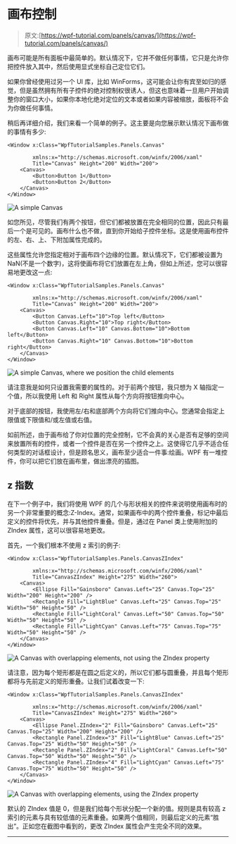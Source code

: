 # 画布控制

> 原文:[https://wpf-tutorial.com/panels/canvas/](https://wpf-tutorial.com/panels/canvas/)

画布可能是所有面板中最简单的。默认情况下，它并不做任何事情，它只是允许你把控件放入其中，然后使用显式坐标自己定位它们。

如果你曾经使用过另一个 UI 库，比如 WinForms，这可能会让你有宾至如归的感觉，但是虽然拥有所有子控件的绝对控制权很诱人，但这也意味着一旦用户开始调整你的窗口大小，如果你本地化绝对定位的文本或者如果内容被缩放，面板将不会为你做任何事情。

稍后再详细介绍，我们来看一个简单的例子。这主要是向您展示默认情况下画布做的事情有多少:

```
<Window x:Class="WpfTutorialSamples.Panels.Canvas"

        xmlns:x="http://schemas.microsoft.com/winfx/2006/xaml"
        Title="Canvas" Height="200" Width="200">
	<Canvas>
		<Button>Button 1</Button>
		<Button>Button 2</Button>
	</Canvas>
</Window>
```

![](../Images/ab4a0522e7cf603b97b1c9b51a81689f.png "A simple Canvas")

如您所见，尽管我们有两个按钮，但它们都被放置在完全相同的位置，因此只有最后一个是可见的。画布什么也不做，直到你开始给子控件坐标。这是使用画布控件的左、右、上、下附加属性完成的。

<input type="hidden" name="IL_IN_ARTICLE">

这些属性允许您指定相对于画布四个边缘的位置。默认情况下，它们都被设置为 NaN(不是一个数字)，这将使画布将它们放置在左上角，但如上所述，您可以很容易地更改这一点:

```
<Window x:Class="WpfTutorialSamples.Panels.Canvas"

        xmlns:x="http://schemas.microsoft.com/winfx/2006/xaml"
        Title="Canvas" Height="200" Width="200">
	<Canvas>
		<Button Canvas.Left="10">Top left</Button>
		<Button Canvas.Right="10">Top right</Button>
		<Button Canvas.Left="10" Canvas.Bottom="10">Bottom left</Button>
		<Button Canvas.Right="10" Canvas.Bottom="10">Bottom right</Button>
	</Canvas>
</Window>
```

![](../Images/2832bd369004c6aafcb8032e4ecb5043.png "A simple Canvas, where we position the child elements")

请注意我是如何只设置我需要的属性的。对于前两个按钮，我只想为 X 轴指定一个值，所以我使用 Left 和 Right 属性从每个方向将按钮推向中心。

对于底部的按钮，我使用左/右和底部两个方向将它们推向中心。您通常会指定上限值或下限值和/或左值或右值。

如前所述，由于画布给了你对位置的完全控制，它不会真的关心是否有足够的空间来放置所有的控件，或者一个控件是否在另一个控件之上。这使得它几乎不适合任何类型的对话框设计，但是顾名思义，画布至少适合一件事:绘画。WPF 有一堆控件，你可以把它们放在画布里，做出漂亮的插图。

## z 指数

在下一个例子中，我们将使用 WPF 的几个与形状相关的控件来说明使用画布时的另一个非常重要的概念:Z-Index。通常，如果画布中的两个控件重叠，标记中最后定义的控件将优先，并与其他控件重叠。但是，通过在 Panel 类上使用附加的 ZIndex 属性，这可以很容易地更改。

首先，一个我们根本不使用 z 索引的例子:

```
<Window x:Class="WpfTutorialSamples.Panels.CanvasZIndex"

        xmlns:x="http://schemas.microsoft.com/winfx/2006/xaml"
        Title="CanvasZIndex" Height="275" Width="260">
    <Canvas>
        <Ellipse Fill="Gainsboro" Canvas.Left="25" Canvas.Top="25" Width="200" Height="200" />
        <Rectangle Fill="LightBlue" Canvas.Left="25" Canvas.Top="25" Width="50" Height="50" />
        <Rectangle Fill="LightCoral" Canvas.Left="50" Canvas.Top="50" Width="50" Height="50" />
        <Rectangle Fill="LightCyan" Canvas.Left="75" Canvas.Top="75" Width="50" Height="50" />
    </Canvas>
</Window>
```

![](../Images/2f3ca09d8d658627df9881097574ac42.png "A Canvas with overlapping elements, not using the ZIndex property")

请注意，因为每个矩形都是在圆之后定义的，所以它们都与圆重叠，并且每个矩形都将与先前定义的矩形重叠。让我们试着改变一下:

```
<Window x:Class="WpfTutorialSamples.Panels.CanvasZIndex"

        xmlns:x="http://schemas.microsoft.com/winfx/2006/xaml"
        Title="CanvasZIndex" Height="275" Width="260">
    <Canvas>
        <Ellipse Panel.ZIndex="2" Fill="Gainsboro" Canvas.Left="25" Canvas.Top="25" Width="200" Height="200" />
        <Rectangle Panel.ZIndex="3" Fill="LightBlue" Canvas.Left="25" Canvas.Top="25" Width="50" Height="50" />
        <Rectangle Panel.ZIndex="2" Fill="LightCoral" Canvas.Left="50" Canvas.Top="50" Width="50" Height="50" />
        <Rectangle Panel.ZIndex="4" Fill="LightCyan" Canvas.Left="75" Canvas.Top="75" Width="50" Height="50" />
    </Canvas>
</Window>
```

![](../Images/5625310a63819713d1bc07effd006b36.png "A Canvas with overlapping elements, using the ZIndex property")

默认的 ZIndex 值是 0，但是我们给每个形状分配一个新的值。规则是具有较高 z 索引的元素与具有较低值的元素重叠。如果两个值相同，则最后定义的元素“胜出”。正如您在截图中看到的，更改 ZIndex 属性会产生完全不同的效果。

* * *